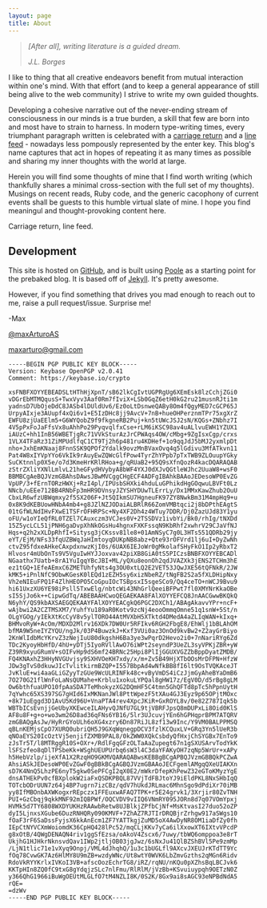 ```yaml
---
layout: page
title: About
---
```



>   *[After all], writing literature is a guided dream.*
>
>   *J.L. Borges*

I like to thing that all creative endeavors benefit from mutual interaction within one's mind. With that effort (and to keep a general appearance of still being alive to the web community) I strive to write my own guided thoughts.

Developing a cohesive narrative out of the never-ending stream of consciousness in our minds is a true burden, a skill that few are born into and most have to strain to harness. In modern type-writing times, every triumphant paragraph written is celebrated with a [carriage return](https://en.wikipedia.org/wiki/Carriage_return) and a [line feed](https://en.wiktionary.org/wiki/line_feed) - nowadays less pompously represented by the enter key. This blog's name captures that act in hopes of repeating it as many times as possible and sharing my inner thoughts with the world at large.

Herein you will find some thoughts of mine that I find worth writing (which thankfully shares a minimal cross-section with the full set of my thoughts). Musings on recent reads, Ruby code, and the generic cacophony of current events shall be guests to this humble virtual slate of mine. I hope you find meaningul and thought-provoking content here.

Carriage return, line feed.


## Development
This site is hosted on [GitHub](https://github.com/maxArturo/maxarturo.github.io), and is built using [Poole](http://demo.getpoole.com) as a starting point for the prebaked blog. It is based off of [Jekyll](http://jekyllrb.com). It's pretty awesome.

However, if you find something that drives you mad enough to reach out to me, raise a pull request/issue. Surprise me!

-Max

[@maxArturoAS](https://twitter.com/maxArturoAS)

<maxarturo@gmail.com>

    -----BEGIN PGP PUBLIC KEY BLOCK-----
    Version: Keybase OpenPGP v2.0.41
    Comment: https://keybase.io/crypto
    
    xsFNBFXOYYEBEADSLtHThHjXpnT/sB62lkCgIvtUGPRgUg6XEmEsk8lzCchjZGi0
    vDGrEbMTMQqusS+TwxVyv3Aaf0Rm7fIviX+LSb0GqZ6etH0kG2ru21musnRJti1m
    yadnsD7UbOjeDdC8JASb4lDUldUv6/Ez0oLtDsnweQABy8Om4fQgyMED7cGCP65J
    UrpyAIxje3AUupf4xQi6v1+E5IzDHc8jj9AvcV+7nB+hueOHPerznmTPr75xgXrZ
    EWFU8zjUaEElm5+G6WYQobZ9f9fkgneRB2Puj+kn5tUWcJSJ2sN/KQGs+ZNbhz7I
    4V5pPxFoJaFfsVx8uAhhPo29PyqvqlfxCse+rLM6iKSC98av4uALlvuEWH1YZUX1
    iAUzC+hh1InB56WBETjgRc71VVkSturAzJrCPWAqs4OW/cMbg+9ZgIsxCgp/crxs
    1VLX4TFaRz31ZiMPUdlfqC1CT9Tj2h6p481ru4KDHef+1o9qqJdJ5bMJ2yxmlpDt
    nho+JxhEmKNaaj8FnnSSK9QPOf2Ydalk9ovzMnBVaxOvq4q5lGdivu3MfATkvn11
    Pat4W8xIYVpYYo6VkIk9rAuyEwZQWcGlfPow4TyrZhYPpb7pTxTWB9ZLOuupYGky
    SuCKtnnlp0X5e/o7d3KmeHrKRlRHoa+g/qRUaB2+95Q9sXfnQozR4kacDQARAQAB
    zStrZXliYXNlLmlvL21heGFydHVybyA8bWF4YXJ0dXJvQGtleWJhc2UuaW8+wsF0
    BBMBCgAeBQJVzmGBAhsDAwsJBwMVCggCHgECF4ADFgIBAhkBAAoJEDesoWP0EvZG
    VpUP/3+fErnTORzHWXj+RzI4pl/IPUsbSHXki4hduLuGPhikdHgGOqwuLBVFt0Lz
    NNcb/uEEe712BB4RNbFp3mHR9DVnsyJZYSHYDUwTLErrLy/Dx1MMxKawZhub2OuU
    CbxLR6wfzUBWqmxy2f5SX206F+Jt5QIkmSU7HgneuFK97ZY8NwkBm31M4mpHq9+u
    0x8K9dKEBUowHNbA4mb4+g8JZlNZJODaiALBRlR66ZomVMBtqci2j8bDPthEAgtS
    01tGfWLNdIHvFXwE1TSFrOFHRPSc+Ny4XF2Dh4z4WTuy7DDR/Dj0ZazUJd83Y1yu
    oFU/w1oYIeQfRL0TZEl7CAuxczm3VCJes0V+2TSSDVz1ivbYi/Bk0/rhIg/tNXDd
    15Z5ycLCL51jPNH6gaDvpXhNkOGsHu4hgnxFXKFssqN9KbRhf2xwhrV29CJaVfNJ
    Hqs+q2h2xXLDpRhfI+Sitysg3jCKssv81le8+01AmNSyC7g0L3HTs551QDRb29jy
    eYT/EjM/NFs33fqUZBWqJaHImtoyqDUKpNB8abz+Qte93rOFVrd1lj6uI+DyZwNh
    ctvZ95fdxeAHkeCAxpdxnwzKjI0s/6UAX6IEJoWr0gMkolafSHyFkO1Ip2yRbxT2
    Hlvosr4mUbOnTs9V5VguIwHYJJoxvav42piXB8GiA0tS5PICzsBNBFXOYYEBCADl
    NGaathx7Uatb+8rA1YuIgqYBcJBI+ML/yQXu8eonOh2qdJVAZXk3jENS2TCHm3hE
    ez1tGQ+1EfeAEmxC6ZMETUhfyNts4g3OU0xtLQ2E2VET53JQwJXE56tQFNkR/2JW
    kMK5+iPnlNfC9ObwKGesK0lEQd1zEZH5sy6xizNbeRZ/tNgFB2S2a5fXLDHipNxy
    Vh2eNIEuFPQ1F4ZlhHEOPO5CoGpuIOcTSBpsxI5sgeSCo9/Qq4ceTO+nWCJ9Bvu9
    hi61UxzXU6YE98iPsll5TxwElg/nbtcWi43NhGrlQeeiBFPwt7fl0XMYNrKkaOBe
    sI5SjJo6k++CipwGdTq/ABEBAAHCwoQEGAEKAA8FAlXOYYEFCQ8JnAACGwwBKQkQ
    N6yhY/QS9kbAXSAEGQEKAAYFAlXOYYEACgkQ6PGC2DXCh1/ABAgAkavvYPr+ncF+
    wAjbwi2A2CZTMSXM7/YuhfYu189aR0Kotv9zcNj4eooOmmqOmne51q1snW+5St/n
    OLgYGOg/yIEkXtKcCyV8v5ylTORO44AtMVXbH5XTktd4DMedA4aZLIqWAN+kIxq+
    BHMvoRyW+AcOm/MDXD2Mlrv16XDk7DW0Ur5RFIkv6RGH2FbgE8/EhWlj1bBLAhOM
    bfMA9W5neIYZYQU/ngJk/03P4BuwzkJ+Kxf3VUi0az3OnOd9kvBw2+Z2ayGrBiyo
    2KnWlIdbMcYKrvZ3zNejIuU80dkgshH6Ba3ye3wPqrD2Hevo2i0+7nNariRYg6Zd
    TDc2KyoyHbHfD/4hU+yDTj5IyoRVllAwO76iWPt2seyndP3UeZL3syVPKjZBR+yW
    Z39R9xyuGRumV+sOIFvHp9dS6mf24BRNc25Hpi8PlIjGGUXVGZZbBppDyatZMDB/
    FQ4KNAxhZ3HHyNVGUvjsy9SXHVOeKH7xdy/x/m+Zv5B49HjXTbOOsMrDFPN+HfzW
    JDw3gTvS0dkuwJIcTvlitkirmBZQP+I557BbpAd4wNfkBB8fI6lt9OsTVQKAceJT
    JvKluE+wi4aaGLiGZyyTzGUe9WcULRINFk48c+vByVmDS4iCzJjmGyAheBYaDmB6
    7O270G21flWnFoLaNsQUMahe+Krblu1xokuLYPQal8gHW17z/EgV0D/d5rBg8gLM
    Ow6bthfuaUPO10fpAaSDA7TeMhokyzXG2DQmHF5C4tmn5GhQFTd8pTc5hPpnUytH
    7qYwhc65XS397SG7gHId6IxMKNanJWl8PttWpezF5tXAu4GJ3Eyz9p65OPjtMOxc
    +8k71uEggd3D1AvU5Kd96U+VnaPTA4rev4XpcJKiR+GxROYL8v/0e82Z787Iqk5b
    WBTbICsEvnjjGeUbyXKEwceILAHyvQJNfU7GL9tjVBRFJpsQ8mDUPxLi8Oid0KlS
    AF8u8F+g+o+wo3wm26D8ad36qFNs6YB16/5lr3UJcuvjYEn6hGPHqprBPM7ATQRV
    zmGBAQgAsJw/HyRrGYoULh6oXG4xzry6Dn87RiJL8zf13w9Inc/Y9VM0BALPPMSQ
    qBLnKEMjsCpO7XURQ0ubriQH5J9GXqWqnegpDCV3fzlKCQuxLV+GRq3Yn5lUeR3b
    qNOaEYS20IcOztVj5enjifZXMB9PAL8/0kZWW0XQkCsbdyQfHxjChSYGBx7EnTo9
    zJsTr5T/l8MTRggR10S+OXr+/RdlFgqGFzOLTaAaZupegt67n1gSXUSArvTodYkK
    lSFSzfeo8qDlTPSbeKk+WSghUEUPUrbq6sW3l4C3daYFAKyOH7zqNp5WrUr+xAPy
    h5HebVzlp/ijeXfA1X2RzqHO9GKMVQARAQABwsKEBBgBCgAPBQJVzmGBBQkPCZwA
    AhsiASkJEDesoWP0EvZGwF0gBBkBCgAGBQJVzmGBAAoJECFgemlAMgqQXeUIAKXn
    sD7K4NnQ5LhzPE6nyT5gkw0SePFCgI2qX0E2/mWkrDfepKhPewZ32eGToKMyzYgE
    dnsATHEkPv0cfBXplokW2iaFxQSDKPBQL87VVjTdFBJtoYJ9iEldPKL8NxSHbIqQ
    TOTcbODrUUN7z64j4BP7ugrn7izCBz/qdV7hUkdJRLmac6MhnSgo9dPdiXr70iMB
    yy8IfMBOnbAXWKogxrREpczx1FFEuxwAFAQ7TPK+r5E24grvk1/3Xrjir80ZvTNH
    PUI+GzCbqj9qkkMNF92mIQBPWf/OQCVDV9vIIQ6VNmRY095JORn8d7q07VOmYpxj
    HVMk5d7TY6808WXDYUKHzRAAwbRetw8UJBlkjZPfbCjNf+MsKtvasI27duo52oZP
    dyI5LjnxsXGube6DuzRNHQRy090KMVF+7ZhAZ7RJTIrDRQBjrZrhgw917aSWgs10
    fOaF3rF6SaDssFyjsX6kkAnEcm1ZF7YATTkgjZuMD5oX4AwDyNR8OM1iaDfZy0fh
    IEpCtNYVCXmWoiomdK36CpHQ428lPc52/mqCLjKKv7yCa6ilXxowXT6IXtvVPcdP
    g8xOtB/4QWgDENAQN4riv1ggSfEzsa/oAkoV4Zscx6/7uwy/tbWQ6omppoa3e8rT
    UkjhG1HJHkrNknsvdQav1IWp2jtljOB03jgJwz/6sNxJu41QlBZShBVl5Pe9zmMp
    /LjN1tlic71e1vXyq9Onpj/VML4dJhqhQ/1u3c1bUGLfl9AXcvJXEUJrKTdTT9Yc
    fOq78CvwGK7Az6HlMY8U9mZB+wzdyWNc/Ut8wtY0WVK6LbZmvGzths2qMGn6Ridv
    RdoVkRYYKrlxIVKoI3VB+afscOozEchrTG8/iRZ/rqNU/nKQu0pXZhsBqLBCJvk6
    KKTpHIn8ZQ0fC9txG8gYdqjzSLc7nlFmu/RlRlM/jVzBb+KSvuiuypqh9OETzN0Z
    y366QhG1966iBuWgOEUtMLGLfO7tM4NZLI8K/0S2K/8Gx9ai8sAGC93eNPBdNdA5
    rQE=
    =dzWv
    -----END PGP PUBLIC KEY BLOCK-----

